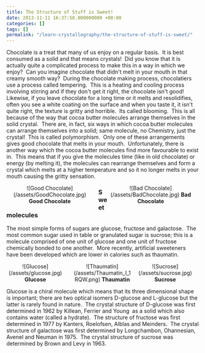 ```yaml
---
title: The Structure of Stuff is Sweet!
date: 2013-11-11 16:37:58.000000000 +00:00
categories: []
tags: []
permalink: "/learn-crystallography/the-structure-of-stuff-is-sweet/"
---
```

<p>Chocolate is a treat that many of us enjoy on a regular basis.  It is best consumed as a solid and that means crystals!  Did you know that it is actually quite a complicated process to make this in a way in which we enjoy?  Can you imagine chocolate that didn't melt in your mouth in that creamy smooth way?  During the chocolate making process, chocolatiers use a process called tempering.  This is a heating and cooling process involving stirring and if they don't get it right, the chocolate isn't good!  Likewise, if you leave chocolate for a long time or it melts and resolidifies, often you see a white coating on the surface and when you taste it, it isn't quite right, the texture is gritty and horrible.  Its called blooming.  This is all because of the way that cocoa butter molecules arrange themselves in the solid crystal.  There are, in fact, six ways in which cocoa butter molecules can arrange themselves into a solid; same molecule, no Chemistry, just the crystal!  This is called polymorphism.  Only one of these arrangements gives good chocolate that melts in your mouth.  Unfortunately, there is another way which the cocoa butter molecules find more favourable to exist in.  This means that if you give the molecules time (like in old chocolate) or energy (by melting it), the molecules can rearrange themselves and form a crystal which melts at a higher temperature and so it no longer melts in your mouth causing the gritty sensation.</p>
<div style="width: 45%; padding: 0px 10pt 0px 0px; float: left; text-align: center;" markdown="1">
![Good Chocolate](/assets/GoodChocolate.jpg) 
<strong>Good Chocolate</strong>
</div>
<div style="width: 45%; padding: 0px 10pt 0px 0px; float: right; text-align: center;" markdown="1">
![Bad Chocolate](/assets/BadChocolate.jpg) 
<strong>Bad Chocolate</strong>
</div>
<h3>Sweet molecules</h3>
<p>The most simple forms of sugars are glucose, fructose and galactose.  The most common sugar used in table or granulated sugar is sucrose; this is a molecule comprised of one unit of glucose and one unit of fructose chemically bonded to one another.  More recently, artificial sweeteners have been developed which are lower in calories such as thaumatin.</p>
<div style="width: 30%; padding: 0px 10pt 0px 0px; float: left; text-align: center;" markdown="1">
![Glucose](/assets/glucose.jpg) 
<strong>Glucose</strong>
</div>
<div style="width: 30%; padding: 0px 10pt 0px 0px; float: right; text-align: center;" markdown="1">
![Sucrose](/assets/sucrose.jpg) 
<strong>Sucrose</strong>
</div>
<div style="width: 30%; padding: 0px 10pt 0px 0px; float: right; text-align: center;" markdown="1">
![Thaumatin](/assets/Thaumatin_I_1RQW.png) 
<strong>Thaumatin</strong>
</div>
<br clear="both" />
<p>Glucose is a chiral molecule which means that its three dimensional shape is important; there are two optical isomers D-glucose and L-glucose but the latter is rarely found in nature.  The crystal structure of D-glucose was first determined in 1962 by Killean, Ferrier and Young  as a solid which also contains water (called a hydrate).  The structure of fructose was first determined in 1977 by Kanters, Roelofsen, Alblas and Meinders.  The crystal structure of galactose was first determined by Longchambon, Ohannesian, Avenel and Neuman in 1975.  The crystal structure of sucrose was determined by Brown and Levy in 1963.</p>
<p>&nbsp;</p>
<p>&nbsp;</p>
<p>&nbsp;</p>
